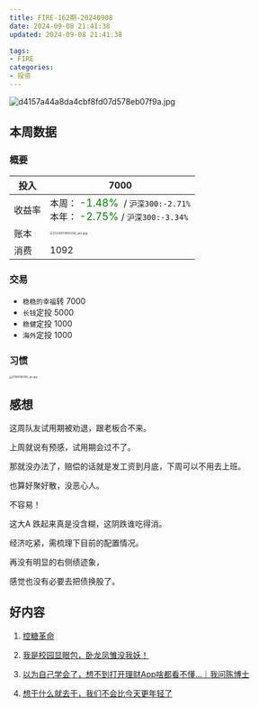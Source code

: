 ```yaml
---
title: FIRE-162期-20240908
date: 2024-09-08 21:41:38
updated: 2024-09-08 21:41:38

tags:
- FIRE
categories:
- 投资
---
```


![d4157a44a8da4cbf8fd07d578eb07f9a.jpg](https://s2.loli.net/2024/09/08/VaoGAHTntrXIJms.jpg)

## 本周数据

### 概要

| 投入   | 7000                                                     |
| ------ | ------------------------------------------------------------ |
| 收益率 | 本周：<font color="green" size=4> -1.48% </font> / `沪深300:-2.71%`    <br />本年：<font color="green" size=4> -2.75% </font>/ `沪深300:-3.34%` |
| 账本   | <img src="https://s2.loli.net/2024/09/08/kEOz4pbJw8InqiK.jpg" alt="211697983156_.pic.jpg" style="zoom:33%;" /> |
| 消费   | 1092                                           |

### 交易
* `稳稳的幸福`转 7000
* `长钱`定投 5000
* `稳健`定投 1000
* `海外`定投 1000  

### 习惯

<img src="https://s2.loli.net/2024/09/08/D9yas2ZVtdjcPQL.jpg" alt="211697983156_.pic.jpg" style="zoom:30%;" />

## 感想

这周队友试用期被劝退，跟老板合不来。

上周就说有预感，试用期会过不了。

那就没办法了，赔偿的话就是发工资到月底，下周可以不用去上班。

也算好聚好散，没恶心人。

不容易！

这大A 跌起来真是没含糊，这阴跌谁吃得消。

经济吃紧，需梳理下目前的配置情况。

再没有明显的右侧绩迹象，

感觉也没有必要去把债换股了。


## 好内容

1. [控糖革命](https://book.douban.com/subject/36707112/)

2. [我是校园显眼包，卧龙凤雏没我妖！](https://www.xiaoyuzhoufm.com/episode/66d46d595a91beebb300576d)

3. [以为自己学会了，想不到打开理财App啥都看不懂...｜我问陈博士](https://www.xiaoyuzhoufm.com/episode/66c5b350db5e6d6bf9e8bcd9)

4. [想干什么就去干，我们不会比今天更年轻了](https://www.xiaoyuzhoufm.com/episode/668a9e660bc5d7cc70716b12)